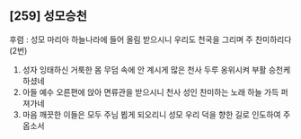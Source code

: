 ## [259] 성모승천

후렴 : 성모 마리아 하늘나라에 들어 올림 받으시니 우리도 천국을 그리며 주 찬미하리다(2번)  
1) 성자 잉태하신 거룩한 몸 무덤 속에 안 계시게 많은 천사 두루 옹위시켜 부활 승천케 하셨네  
2) 아들 예수 오른편에 앉아 면류관을 받으시니 천사 성인 찬미하는 노래 하늘 가득 퍼져가네  
3) 마음 깨끗한 이들은 모두 주님 뵙게 되오리니 성모 우리 덕을 향한 길로 인도하여 주옵소서
